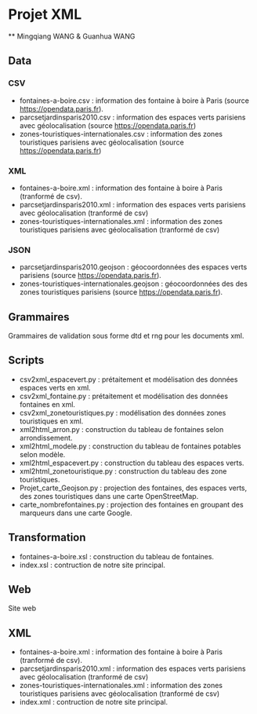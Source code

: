 # Projet XML
** Mingqiang WANG & Guanhua WANG

## Data
### CSV
- fontaines-a-boire.csv : information des fontaine à boire à Paris (source https://opendata.paris.fr).
- parcsetjardinsparis2010.csv : information des espaces verts parisiens avec géolocalisation (source https://opendata.paris.fr) 
- zones-touristiques-internationales.csv : information des zones touristiques parisiens avec géolocalisation (source https://opendata.paris.fr) 
### XML
- fontaines-a-boire.xml : information des fontaine à boire à Paris (tranformé de csv).
- parcsetjardinsparis2010.xml : information des espaces verts parisiens avec géolocalisation (tranformé de csv) 
- zones-touristiques-internationales.xml : information des zones touristiques parisiens avec géolocalisation (tranformé de csv) 
### JSON
- parcsetjardinsparis2010.geojson : géocoordonnées des espaces verts parisiens (source https://opendata.paris.fr).
- zones-touristiques-internationales.geojson : géocoordonnées des des zones touristiques parisiens (source https://opendata.paris.fr).

## Grammaires
Grammaires de validation sous forme dtd et rng pour les documents xml.

## Scripts
- csv2xml_espacevert.py : prétaitement et modélisation des données espaces verts en xml.
- csv2xml_fontaine.py : prétaitement et modélisation des données fontaines en xml.	
- csv2xml_zonetouristiques.py : modélisation des données zones touristiques en xml.
- xml2html_arron.py : construction du tableau de fontaines selon arrondissement.
- xml2html_modele.py : construction du tableau de fontaines potables selon modèle.		
- xml2html_espacevert.py : construction du tableau des espaces verts.
- xml2html_zonetouristique.py : construction du tableau des zone touristiques.
- Projet_carte_Geojson.py : projection des fontaines, des espaces verts, des zones touristiques dans une carte OpenStreetMap.
- carte_nombrefontaines.py :  projection des fontaines en groupant des marqueurs dans une carte Google.

## Transformation
- fontaines-a-boire.xsl : construction du tableau de fontaines.
- index.xsl : contruction de notre site principal.

## Web
Site web

## XML
- fontaines-a-boire.xml : information des fontaine à boire à Paris (tranformé de csv).
- parcsetjardinsparis2010.xml : information des espaces verts parisiens avec géolocalisation (tranformé de csv) 
- zones-touristiques-internationales.xml : information des zones touristiques parisiens avec géolocalisation (tranformé de csv) 
- index.xml : contruction de notre site principal.

